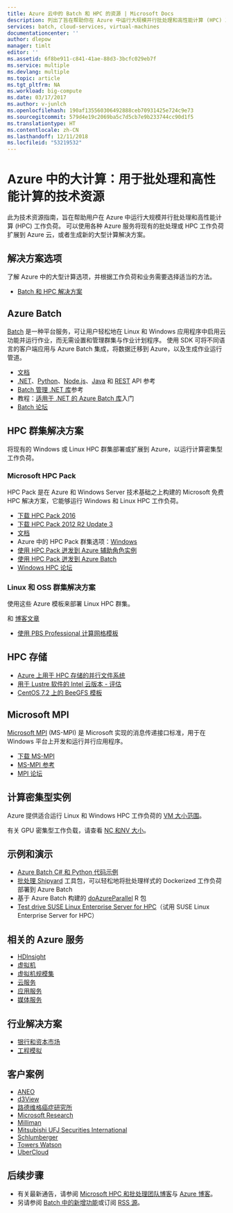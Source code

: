 ```yaml
---
title: Azure 云中的 Batch 和 HPC 的资源 | Microsoft Docs
description: 列出了旨在帮助你在 Azure 中运行大规模并行批处理和高性能计算 (HPC) 工作负荷的技术资源。
services: batch, cloud-services, virtual-machines
documentationcenter: ''
author: dlepow
manager: timlt
editor: ''
ms.assetid: 6f8be911-c841-41ae-88d3-3bcfc029eb7f
ms.service: multiple
ms.devlang: multiple
ms.topic: article
ms.tgt_pltfrm: NA
ms.workload: big-compute
ms.date: 03/17/2017
ms.author: v-junlch
ms.openlocfilehash: 190af135560306492888ceb70931425e724c9e73
ms.sourcegitcommit: 579d4e19c2069ba5c7d5cb7e9b233744cc90d1f5
ms.translationtype: HT
ms.contentlocale: zh-CN
ms.lasthandoff: 12/11/2018
ms.locfileid: "53219532"
---
```

# <a name="big-compute-in-azure-technical-resources-for-batch-and-high-performance-computing"></a>Azure 中的大计算：用于批处理和高性能计算的技术资源
此为技术资源指南，旨在帮助用户在 Azure 中运行大规模并行批处理和高性能计算 (HPC) 工作负荷。 可以使用各种 Azure 服务将现有的批处理或 HPC 工作负荷扩展到 Azure 云，或者生成新的大型计算解决方案。

## <a name="solutions-options"></a>解决方案选项
了解 Azure 中的大型计算选项，并根据工作负荷和业务需要选择适当的方法。

- [Batch 和 HPC 解决方案](./batch-hpc-solutions.md)

## <a name="azure-batch"></a>Azure Batch
[Batch](https://azure.microsoft.com/services/batch/) 是一种平台服务，可让用户轻松地在 Linux 和 Windows 应用程序中启用云功能并运行作业，而无需设置和管理群集与作业计划程序。 使用 SDK 可将不同语言的客户端应用与 Azure Batch 集成，将数据迁移到 Azure，以及生成作业运行管道。

- [文档](./index.yml)
- [.NET](https://msdn.microsoft.com/library/azure/mt348682.aspx)、[Python](http://azure-sdk-for-python.readthedocs.io/latest/)、[Node.js](http://azure.github.io/azure-sdk-for-node/azure-batch/latest/)、[Java](http://azure.github.io/azure-sdk-for-java/) 和 [REST](https://msdn.microsoft.com/library/azure/dn820158.aspx) API 参考
- [Batch 管理 .NET 库](https://msdn.microsoft.com/library/mt463120.aspx)参考
- 教程：[适用于 .NET 的 Azure Batch 库](https://docs.microsoft.com/en-us/azure/batch/quick-run-dotnet)入门 
- [Batch 论坛](https://social.msdn.microsoft.com/Forums/zh-cn/home?forum=azurebatch)

## <a name="hpc-cluster-solutions"></a>HPC 群集解决方案
将现有的 Windows 或 Linux HPC 群集部署或扩展到 Azure，以运行计算密集型工作负荷。  

### <a name="microsoft-hpc-pack"></a>Microsoft HPC Pack
HPC Pack 是在 Azure 和 Windows Server 技术基础之上构建的 Microsoft 免费 HPC 解决方案，它能够运行 Windows 和 Linux HPC 工作负荷。  

- [下载 HPC Pack 2016](https://www.microsoft.com/download/details.aspx?id=54507)
- [下载 HPC Pack 2012 R2 Update 3](https://www.microsoft.com/download/details.aspx?id=49922)
- [文档](https://technet.microsoft.com/library/jj899572.aspx)
- Azure 中的 HPC Pack 群集选项：[Windows](../virtual-machines/virtual-machines-windows-hpcpack-cluster-options.md?toc=%2fvirtual-machines%2fwindows%2ftoc.json) 
- [使用 HPC Pack 迸发到 Azure 辅助角色实例](https://technet.microsoft.com/library/gg481749.aspx)
- [使用 HPC Pack 迸发到 Azure Batch](https://technet.microsoft.com/library/mt612877.aspx)
- [Windows HPC 论坛](https://social.microsoft.com/Forums/home?category=windowshpc)

### <a name="linux-and-oss-cluster-solutions"></a>Linux 和 OSS 群集解决方案
使用这些 Azure 模板来部署 Linux HPC 群集。


  和 [博客文章](http://blogs.technet.com/b/windowshpc/archive/2015/06/06/deploy-a-slurm-cluster-on-azure.aspx)
- [使用 PBS Professional 计算网格模板](https://github.com/xpillons/azure-hpc/tree/master/Compute-Grid-Infra)

## <a name="hpc-storage"></a>HPC 存储
- [Azure 上用于 HPC 存储的并行文件系统](https://blogs.msdn.microsoft.com/azurecat/2017/03/17/parallel-file-systems-for-hpc-storage-on-azure/)
- [用于 Lustre 软件的 Intel 云版本 - 评估](https://azure.microsoft.com/marketplace/partners/intel/lustre-cloud-edition-evaleval-lustre-2-7/)
- [CentOS 7.2 上的 BeeGFS 模板](https://github.com/smith1511/hpc/tree/master/beegfs-shared-on-centos7.2)




## <a name="microsoft-mpi"></a>Microsoft MPI
[Microsoft MPI](https://msdn.microsoft.com/library/bb524831.aspx) (MS-MPI) 是 Microsoft 实现的消息传递接口标准，用于在 Windows 平台上开发和运行并行应用程序。

- [下载 MS-MPI](http://go.microsoft.com/FWLink/p/?LinkID=389556)
- [MS-MPI 参考](https://msdn.microsoft.com/library/dn473458.aspx)
- [MPI 论坛](https://social.microsoft.com/Forums/en-us/home?forum=windowshpcmpi)

## <a name="compute-intensive-instances"></a>计算密集型实例
Azure 提供适合运行 Linux 和 Windows HPC 工作负荷的 [VM 大小范围](../virtual-machines/virtual-machines-windows-sizes.md?toc=%2fvirtual-machines%2fwindows%2ftoc.json)。 

有关 GPU 密集型工作负载，请查看 [NC 和NV 大小](https://azure.microsoft.com/blog/azure-n-series-general-availability-on-december-1/)。

## <a name="samples-and-demos"></a>示例和演示
- [Azure Batch C# 和 Python 代码示例](https://github.com/Azure/azure-batch-samples)
- [批处理 Shipyard](https://azure.github.io/batch-shipyard/) 工具包，可以轻松地将批处理样式的 Dockerized 工作负荷部署到 Azure Batch
- 基于 Azure Batch 构建的 [doAzureParallel](http://www.github.com/Azure/doAzureParallel) R 包
- [Test drive SUSE Linux Enterprise Server for HPC](https://azure.microsoft.com/marketplace/partners/suse/suselinuxenterpriseserver12optimizedforhighperformancecompute/)（试用 SUSE Linux Enterprise Server for HPC）

## <a name="related-azure-services"></a>相关的 Azure 服务

- [HDInsight](../hdinsight/index.yml)
- [虚拟机](../virtual-machines/index.yml)
- [虚拟机规模集](../virtual-machine-scale-sets/index.yml)
- [云服务](../cloud-services/index.md)
- [应用服务](../app-service/index.yml)
- [媒体服务](../media-services/index.yml)

## <a name="industry-solutions"></a>行业解决方案
- [银行和资本市场](https://finance.azure.com/)
- [工程模拟](https://simulation.azure.com/) 

## <a name="customer-stories"></a>客户案例
- [ANEO](https://customers.microsoft.com/Pages/CustomerStory.aspx?recid=4168) 
- [d3View](https://customers.microsoft.com/Pages/CustomerStory.aspx?recid=22088)
- [路德维格癌症研究所](https://customers.microsoft.com/Pages/CustomerStory.aspx?recid=5830)
- [Microsoft Research](https://customers.microsoft.com/Pages/CustomerStory.aspx?recid=15634)
- [Milliman](https://customers.microsoft.com/Pages/CustomerStory.aspx?recid=14967)
- [Mitsubishi UFJ Securities International](https://customers.microsoft.com/Pages/CustomerStory.aspx?recid=26266)
- [Schlumberger](http://azure.microsoft.com/blog/big-compute-for-large-engineering-simulations)
- [Towers Watson](https://customers.microsoft.com/Pages/CustomerStory.aspx?recid=18222)
- [UberCloud](https://simulation.azure.com/casestudies/Team-182-ABB-UC-Final.pdf)

## <a name="next-steps"></a>后续步骤
- 有关最新通告，请参阅 [Microsoft HPC 和批处理团队博客](http://blogs.technet.com/b/windowshpc/)与 [Azure 博客](https://azure.microsoft.com/blog/tag/hpc/)。
- 另请参阅 [Batch 中的新增功能](https://azure.microsoft.com/updates/?service=batch)或订阅 [RSS 源](https://azure.microsoft.com/updates/feed/?service=batch)。

